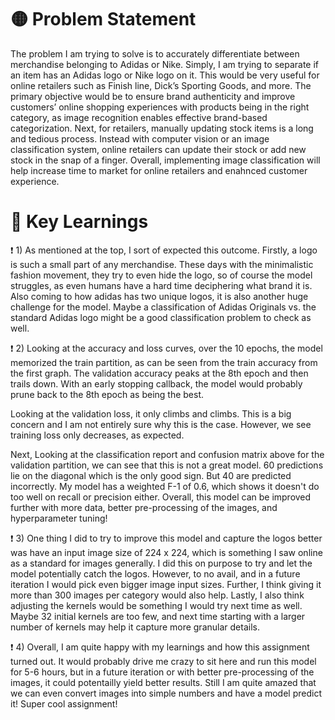 # 🟡 Problem Statement

The problem I am trying to solve is to accurately differentiate between merchandise belonging to Adidas or Nike. Simply, I am trying to separate if an item has an Adidas logo or Nike logo on it. This would be very useful for online retailers such as Finish line, Dick’s Sporting Goods, and more. The primary objective would be to ensure brand authenticity and improve customers’ online shopping experiences with products being in the right category, as image recognition enables effective brand-based categorization. Next, for retailers, manually updating stock items is a long and tedious process. Instead with computer vision or an image classification system, online retailers can update their stock or add new stock in the snap of a finger. Overall, implementing image classification will help increase time to market for online retailers and enahnced customer experience.

# 📗 Key Learnings

❗ 1) As mentioned at the top, I sort of expected this outcome. Firstly, a logo is such a small part of any merchandise. These days with the minimalistic fashion movement, they try to even hide the logo, so of course the model struggles, as even humans have a hard time deciphering what brand it is. Also coming to how adidas has two unique logos, it is also another huge challenge for the model. Maybe a classification of Adidas Originals vs. the standard Adidas logo might be a good classification problem to check as well.

❗ 2) Looking at the accuracy and loss curves, over the 10 epochs, the model memorized the train partition, as can be seen from the train accuracy from the first graph. The validation accuracy peaks at the 8th epoch and then trails down. With an early stopping callback, the model would probably prune back to the 8th epoch as being the best.

Looking at the validation loss, it only climbs and climbs. This is a big concern and I am not entirely sure why this is the case. However, we see training loss only decreases, as expected.

Next, Looking at the classification report and confusion matrix above for the validation partition, we can see that this is not a great model. 60 predictions lie on the diagonal which is the only good sign. But 40 are predicted incorrectly. My model has a weighted F-1 of 0.6, which shows it doesn't do too well on recall or precision either. Overall, this model can be improved further with more data, better pre-processing of the images, and hyperparameter tuning!

❗ 3) One thing I did to try to improve this model and capture the logos better was have an input image size of 224 x 224, which is something I saw online as a standard for images generally. I did this on purpose to try and let the model potentially catch the logos. However, to no avail, and in a future iteration I would pick even bigger image input sizes. Further, I think giving it more than 300 images per category would also help. Lastly, I also think adjusting the kernels would be something I would try next time as well. Maybe 32 initial kernels are too few, and next time starting with a larger number of kernels may help it capture more granular details.

❗ 4) Overall, I am quite happy with my learnings and how this assignment turned out. It would probably drive me crazy to sit here and run this model for 5-6 hours, but in a future iteration or with better pre-processing of the images, it could potentailly yield better results. Still I am quite amazed that we can even convert images into simple numbers and have a model predict it! Super cool assignment!